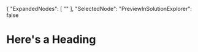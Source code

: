 {
  "ExpandedNodes": [
    ""
  ],
  "SelectedNode":
  "PreviewInSolutionExplorer": false

# Here's a Heading